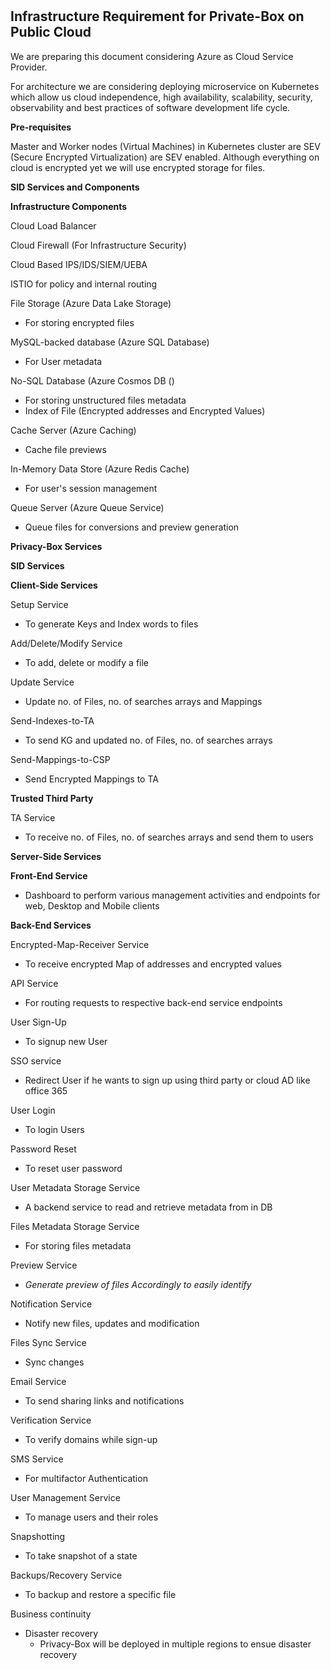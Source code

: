 #
## Infrastructure Requirement for Private-Box on Public Cloud

We are preparing this document considering Azure as Cloud Service Provider.

For architecture we are considering deploying microservice on Kubernetes which allow us cloud independence, high availability, scalability, security, observability and best practices of software development life cycle.

**Pre-requisites**

Master and Worker nodes (Virtual Machines) in Kubernetes cluster are SEV (Secure Encrypted Virtualization) are SEV enabled. Although everything on cloud is encrypted yet we will use encrypted storage for files.

**SID Services and Components**

**Infrastructure Components**

Cloud Load Balancer

Cloud Firewall (For Infrastructure Security)

Cloud Based IPS/IDS/SIEM/UEBA

ISTIO for policy and internal routing

File Storage (Azure Data Lake Storage)

- For storing encrypted files

MySQL-backed database (Azure SQL Database)

- For User metadata

No-SQL Database (Azure Cosmos DB ()

- For storing unstructured files metadata
- Index of File (Encrypted addresses and Encrypted Values)

Cache Server (Azure Caching)

- Cache file previews

In-Memory Data Store (Azure Redis Cache)

- For user&#39;s session management

Queue Server (Azure Queue Service)

- Queue files for conversions and preview generation

**Privacy-Box Services**

**SID Services**

**Client-Side Services**

Setup Service

- To generate Keys and Index words to files

Add/Delete/Modify Service

- To add, delete or modify a file

Update Service

- Update no. of Files, no. of searches arrays and Mappings

Send-Indexes-to-TA

- To send KG and updated no. of Files, no. of searches arrays

Send-Mappings-to-CSP

- Send Encrypted Mappings to TA

**Trusted Third Party**

TA Service

- To receive no. of Files, no. of searches arrays and send them to users

**Server-Side Services**

**Front-End Service**

- Dashboard to perform various management activities and endpoints for web, Desktop and Mobile clients

**Back-End Services**

Encrypted-Map-Receiver Service

- To receive encrypted Map of addresses and encrypted values

API Service

- For routing requests to respective back-end service endpoints

User Sign-Up

- To signup new User

SSO service

- Redirect User if he wants to sign up using third party or cloud AD like office 365

User Login

- To login Users

Password Reset

- To reset user password

User Metadata Storage Service

- A backend service to read and retrieve metadata from in DB

Files Metadata Storage Service

- For storing files metadata

Preview Service

- _Generate preview of files Accordingly to easily identify_

Notification Service

- Notify new files, updates and modification

Files Sync Service

- Sync changes

Email Service

- To send sharing links and notifications

Verification Service

- To verify domains while sign-up

SMS Service

- For multifactor Authentication

User Management Service

- To manage users and their roles

Snapshotting

- To take snapshot of a state

Backups/Recovery Service

- To backup and restore a specific file

Business continuity

- Disaster recovery
  - Privacy-Box will be deployed in multiple regions to ensue disaster recovery
